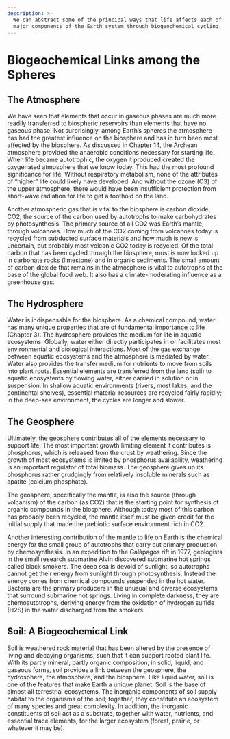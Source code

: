 ```yaml
---
description: >-
  We can abstract some of the principal ways that life affects each of the other
  major components of the Earth system through biogeochemical cycling.
---
```


# Biogeochemical Links among the Spheres

## The Atmosphere 

We have seen that elements that occur in gaseous phases are much more readily transferred to biospheric reservoirs than elements that have no gaseous phase. Not surprisingly, among Earth’s spheres the atmosphere has had the greatest influence on the biosphere and has in turn been most affected by the biosphere. As discussed in Chapter 14, the Archean atmosphere provided the anaerobic conditions necessary for starting life. When life became autotrophic, the oxygen it produced created the oxygenated atmosphere that we know today. This had the most profound significance for life. Without respiratory metabolism, none of the attributes of “higher” life could likely have developed. And without the ozone \(O3\) of the upper atmosphere, there would have been insufficient protection from short-wave radiation for life to get a foothold on the land. 

Another atmospheric gas that is vital to the biosphere is carbon dioxide, CO2, the source of the carbon used by autotrophs to make carbohydrates by photosynthesis. The primary source of all CO2 was Earth’s mantle, through volcanoes. How much of the CO2 coming from volcanoes today is recycled from subducted surface materials and how much is new is uncertain, but probably most volcanic CO2 today is recycled. Of the total carbon that has been cycled through the biosphere, most is now locked up in carbonate rocks \(limestone\) and in organic sediments. The small amount of carbon dioxide that remains in the atmosphere is vital to autotrophs at the base of the global food web. It also has a climate-moderating influence as a greenhouse gas.

## The Hydrosphere 

Water is indispensable for the biosphere. As a chemical compound, water has many unique properties that are of fundamental importance to life \(Chapter 3\). The hydrosphere provides the medium for life in aquatic ecosystems. Globally, water either directly participates in or facilitates most environmental and biological interactions. Most of the gas exchange between aquatic ecosystems and the atmosphere is mediated by water. Water also provides the transfer medium for nutrients to move from soils into plant roots. Essential elements are transferred from the land \(soil\) to aquatic ecosystems by flowing water, either carried in solution or in suspension. In shallow aquatic environments \(rivers, most lakes, and the continental shelves\), essential material resources are recycled fairly rapidly; in the deep-sea environment, the cycles are longer and slower.

## The Geosphere 

Ultimately, the geosphere contributes all of the elements necessary to support life. The most important growth limiting element it contributes is phosphorus, which is released from the crust by weathering. Since the growth of most ecosystems is limited by phosphorus availability, weathering is an important regulator of total biomass. The geosphere gives up its phosphorus rather grudgingly from relatively insoluble minerals such as apatite \(calcium phosphate\). 

The geosphere, specifically the mantle, is also the source \(through volcanism\) of the carbon \(as CO2\) that is the starting point for synthesis of organic compounds in the biosphere. Although today most of this carbon has probably been recycled, the mantle itself must be given credit for the initial supply that made the prebiotic surface environment rich in CO2. 

Another interesting contribution of the mantle to life on Earth is the chemical energy for the small group of autotrophs that carry out primary production by chemosynthesis. In an expedition to the Galápagos rift in 1977, geologists in the small research submarine Alvin discovered submarine hot springs called black smokers. The deep sea is devoid of sunlight, so autotrophs cannot get their energy from sunlight through photosynthesis. Instead the energy comes from chemical compounds suspended in the hot water. Bacteria are the primary producers in the unusual and diverse ecosystems that surround submarine hot springs. Living in complete darkness, they are chemoautotrophs, deriving energy from the oxidation of hydrogen sulfide \(H2S\) in the water discharged from the smokers. 

## Soil: A Biogeochemical Link

 Soil is weathered rock material that has been altered by the presence of living and decaying organisms, such that it can support rooted plant life. With its partly mineral, partly organic composition, in solid, liquid, and gaseous forms, soil provides a link between the geosphere, the hydrosphere, the atmosphere, and the biosphere. Like liquid water, soil is one of the features that make Earth a unique planet. Soil is the base of almost all terrestrial ecosystems. The inorganic components of soil supply habitat to the organisms of the soil; together, they constitute an ecosystem of many species and great complexity. In addition, the inorganic constituents of soil act as a substrate, together with water, nutrients, and essential trace elements, for the larger ecosystem \(forest, prairie, or whatever it may be\).


